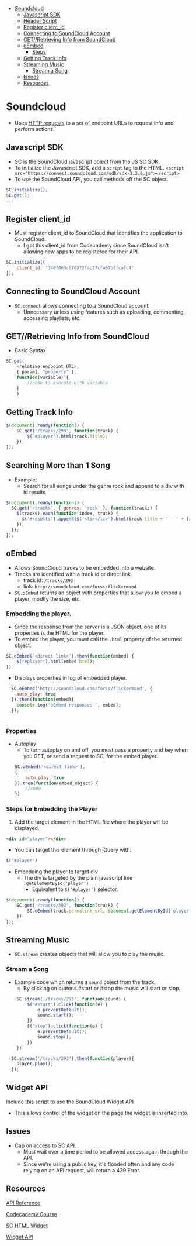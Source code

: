 <!-- TOC -->

- [Soundcloud](#soundcloud)
    - [Javascript SDK](#javascript-sdk)
    - [Header Script](#header-script)
    - [Register client_id](#register-client_id)
    - [Connecting to SoundCloud Account](#connecting-to-soundcloud-account)
    - [GET//Retrieving Info from SoundCloud](#getretrieving-info-from-soundcloud)
    - [oEmbed](#oembed)
        - [Steps](#steps)
    - [Getting Track Info](#getting-track-info)
    - [Streaming Music](#streaming-music)
        - [Stream a Song](#stream-a-song)
    - [Issues](#issues)
    - [Resources](#resources)

<!-- /TOC -->

# Soundcloud

* Uses [HTTP requests](web-dev.md#HTTP-Requests) to a set of endpoint URLs to request info and perform actions.

## Javascript SDK

* SC is the SoundCloud javascript object from the JS SC SDK.
* To initialize the Javascript SDK, add a `script` tag to the HTML.
`<script src="https://connect.soundcloud.com/sdk/sdk-3.3.0.js"></script>`
* To use the SoundCloud API, you call methods off the SC object.
```js
SC.initialize();
SC.get();
...
```

## Register client_id
* Must register client_id to SoundCloud that identifies the application to SoundCloud.
  * I got this client_id from Codecademy since SoundCloud isn't allowing new apps to be registered for their API.

```js
SC.initialize({
    client_id: '340f063c670272fac27cfa67bffcafc4'
});
```

## Connecting to SoundCloud Account
* `SC.connect` allows connecting to a SoundCloud account.
  * Unncessary unless using features such as uploading, commenting, accessing playlists, etc.

## GET//Retrieving Info from SoundCloud
* Basic Syntax

```js
SC.get(
    <relative endpoint URL>,
    { param1, "property" },
    function(variable) {
        //code to execute with variable
    }
    )
```

## Getting Track Info

```js
$(document).ready(function() {
    SC.get('/tracks/293', function(track) {
        $('#player').html(track.title);
    });
});
```

## Searching More than 1 Song
* Example:
    * Search for all songs under the genre rock and append to a div with id results

```js
$(document).ready(function() {
  SC.get('/tracks', { genres: 'rock' }, function(tracks) {
    $(tracks).each(function(index, track) {
      $('#results').append($('<li></li>').html(track.title + ' - ' + track.genre));
    });
  });
});
```

## oEmbed

* Allows SoundCloud tracks to be embedded into a website.
* Tracks are identified with a track id or direct link.
    * track id: `/tracks/293`
    * link: `http://soundcloud.com/forss/flickermood`
* `SC.oEmbed` returns an object with properties that allow you to embed a player, modify the size, etc.

### Embedding the player.
* Since the response from the server is a JSON object, one of its properties is the HTML for the player.
* To embed the player, you must call the `.html` property of the returned object.
```js
SC.oEmbed('<direct link>').then(function(embed) {
    $("#player").html(embed.html);
})
```

* Displays properties in log of embedded player.
```js
  SC.oEmbed('http://soundcloud.com/forss/flickermood', {
    auto_play: true
  }).then(function(embed){
    console.log('oEmbed response: ', embed);
  });
  
```

### Properties
* Autoplay
    * To turn autoplay on and off, you must pass a property and key when you GET, or send a request to SC, for the embed player.
    ```js
    SC.oEmbed('<direct link>'), 
    {
        auto_play: true
    }).then(function(embed_object) {
        //code
    })
    ```

### Steps for Embedding the Player

1. Add the target element in the HTML file where the player will be displayed.
```html
<div id="player"></div>
```
* You can target this element through jQuery with:
```js
$("#player")
```
* Embedding the player to target div
  * The div is targeted by the plain javascript line `.getElementById('player')`
    * Equivalent to `$('#player')` selector.
```js
$(document).ready(function() {
    SC.get('/tracks/293', function(track) {
        SC.oEmbed(track.permalink_url, document.getElementById('player'));
    });
});
```



## Streaming Music
* `SC.stream` creates objects that will allow you to play the music.

### Stream a Song

* Example code which returns a `sound` object from the track.
  * By clicking on buttons #start or #stop the music will start or stop.
```js
    SC.stream('/tracks/293', function(sound) {
        $("#start").click(function(e) {
            e.preventDefault();
            sound.start();
        })
        $("stop").click(function(e) {
            e.preventDefault();
            sound.stop();        
        })
    })
```

```js
  SC.stream('/tracks/293').then(function(player){
    player.play();
  });
```

## Widget API

Include [this script](https://w.soundcloud.com/player/api.js) to use the SoundCloud Widget API
* This allows control of the widget on the page the widget is inserted into.

## Issues
* Cap on access to SC API.
    * Must wait over a time period to be allowed access again through the API.
    * Since we're using a public key, it's flooded often and any code relying on an API request, will return a 429 Error.

## Resources

[API Reference](https://developers.soundcloud.com/docs/api/sdks)

[Codecademy Course](https://www.codecademy.com/courses/javascript-intermediate-en-txGOj/0/1)

[SC HTML Widget](https://developers.soundcloud.com/blog/html5-widget-api)

[Widget API](https://developers.soundcloud.com/docs/api/html5-widget)